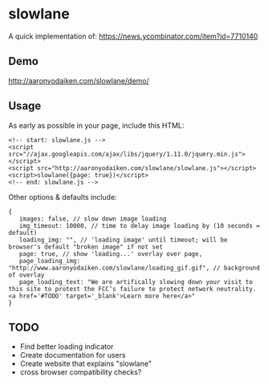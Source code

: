 slowlane
========

A quick implementation of: https://news.ycombinator.com/item?id=7710140

## Demo

http://aaronyodaiken.com/slowlane/demo/

## Usage

As early as possible in your page, include this HTML:

    <!-- start: slowlane.js -->
    <script src="//ajax.googleapis.com/ajax/libs/jquery/1.11.0/jquery.min.js"></script>
    <script src="http://aaronyodaiken.com/slowlane/slowlane.js"></script>
    <script>slowlane({page: true})</script>
    <!-- end: slowlane.js -->

Other options & defaults include:

    {
       images: false, // slow down image loading
       img_timeout: 10000, // time to delay image loading by (10 seconds = default)
       loading_img: "", // 'loading image' until timeout; will be browser's default "broken image" if not set
       page: true, // show 'loading...' overlay over page,
       page_loading_img: "http://www.aaronyodaiken.com/slowlane/loading_gif.gif", // background of overlay
       page_loading_text: "We are artifically slowing down your visit to this site to protest the FCC’s failure to protect network neutrality. <a href='#TODO' target='_blank'>Learn more here</a>"
    }

## TODO

- Find better loading indicator
- Create documentation for users
- Create website that explains "slowlane"
- cross browser compatibility checks?
